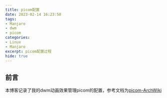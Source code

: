 ```yaml
---
title: picom配置
date: 2023-02-14 16:23:50
tags:
- Manjaro
- dwm
- picom
categories: 
- Linux
- Manjaro
excerpt: picom配置过程
hide: true
---
```


## 前言

本博客记录了我的dwm动画效果管理picom的配置，参考文档为[picom-ArchWiki](https://wiki.archlinux.org/title/Picom)
